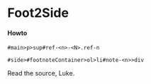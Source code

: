Foot2Side
=========

#### Howto ####

    #main>p>sup#ref-<n>-<N>.ref-n

    #side>#footnoteContainer>ol>li#note-<n>>div

Read the source, Luke.
